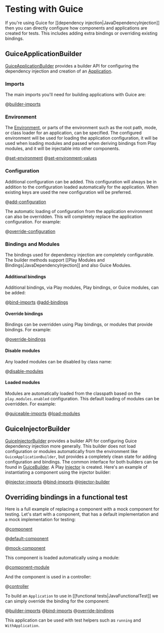 <!--- Copyright (C) 2009-2017 Lightbend Inc. <https://www.lightbend.com> -->
# Testing with Guice

If you're using Guice for [[dependency injection|JavaDependencyInjection]] then you can directly configure how components and applications are created for tests. This includes adding extra bindings or overriding existing bindings.

## GuiceApplicationBuilder

[GuiceApplicationBuilder](api/java/play/inject/guice/GuiceApplicationBuilder.html) provides a builder API for configuring the dependency injection and creation of an [Application](api/java/play/Application.html).

### Imports

The main imports you'll need for building applications with Guice are:

@[builder-imports](code/tests/guice/JavaGuiceApplicationBuilderTest.java)

### Environment

The [Environment](api/java/play/Environment.html), or parts of the environment such as the root path, mode, or class loader for an application, can be specified. The configured environment will be used for loading the application configuration, it will be used when loading modules and passed when deriving bindings from Play modules, and it will be injectable into other components.

@[set-environment](code/tests/guice/JavaGuiceApplicationBuilderTest.java)
@[set-environment-values](code/tests/guice/JavaGuiceApplicationBuilderTest.java)

### Configuration

Additional configuration can be added. This configuration will always be in addition to the configuration loaded automatically for the application. When existing keys are used the new configuration will be preferred.

@[add-configuration](code/tests/guice/JavaGuiceApplicationBuilderTest.java)

The automatic loading of configuration from the application environment can also be overridden. This will completely replace the application configuration. For example:

@[override-configuration](code/tests/guice/JavaGuiceApplicationBuilderTest.java)

### Bindings and Modules

The bindings used for dependency injection are completely configurable. The builder methods support [[Play Modules and Bindings|JavaDependencyInjection]] and also Guice Modules.

#### Additional bindings

Additional bindings, via Play modules, Play bindings, or Guice modules, can be added:

@[bind-imports](code/tests/guice/JavaGuiceApplicationBuilderTest.java)
@[add-bindings](code/tests/guice/JavaGuiceApplicationBuilderTest.java)

#### Override bindings

Bindings can be overridden using Play bindings, or modules that provide  bindings. For example:

@[override-bindings](code/tests/guice/JavaGuiceApplicationBuilderTest.java)

#### Disable modules

Any loaded modules can be disabled by class name:

@[disable-modules](code/tests/guice/JavaGuiceApplicationBuilderTest.java)

#### Loaded modules

Modules are automatically loaded from the classpath based on the `play.modules.enabled` configuration. This default loading of modules can be overridden. For example:

@[guiceable-imports](code/tests/guice/JavaGuiceApplicationBuilderTest.java)
@[load-modules](code/tests/guice/JavaGuiceApplicationBuilderTest.java)


## GuiceInjectorBuilder

[GuiceInjectorBuilder](api/java/play/inject/guice/GuiceInjectorBuilder.html) provides a builder API for configuring Guice dependency injection more generally. This builder does not load configuration or modules automatically from the environment like `GuiceApplicationBuilder`, but provides a completely clean state for adding configuration and bindings. The common interface for both builders can be found in [GuiceBuilder](api/java/play/inject/guice/GuiceBuilder.html). A Play [Injector](api/java/play/inject/Injector.html) is created. Here's an example of instantiating a component using the injector builder:

@[injector-imports](code/tests/guice/JavaGuiceApplicationBuilderTest.java)
@[bind-imports](code/tests/guice/JavaGuiceApplicationBuilderTest.java)
@[injector-builder](code/tests/guice/JavaGuiceApplicationBuilderTest.java)


## Overriding bindings in a functional test

Here is a full example of replacing a component with a mock component for testing. Let's start with a component, that has a default implementation and a mock implementation for testing:

@[component](code/tests/guice/Component.java)

@[default-component](code/tests/guice/DefaultComponent.java)

@[mock-component](code/tests/guice/MockComponent.java)

This component is loaded automatically using a module:

@[component-module](code/tests/guice/ComponentModule.java)

And the component is used in a controller:

@[controller](code/tests/guice/controllers/Application.java)

To build an `Application` to use in [[functional tests|JavaFunctionalTest]] we can simply override the binding for the component:

@[builder-imports](code/tests/guice/JavaGuiceApplicationBuilderTest.java)
@[bind-imports](code/tests/guice/JavaGuiceApplicationBuilderTest.java)
@[override-bindings](code/tests/guice/JavaGuiceApplicationBuilderTest.java)

This application can be used with test helpers such as `running` and `WithApplication`.
